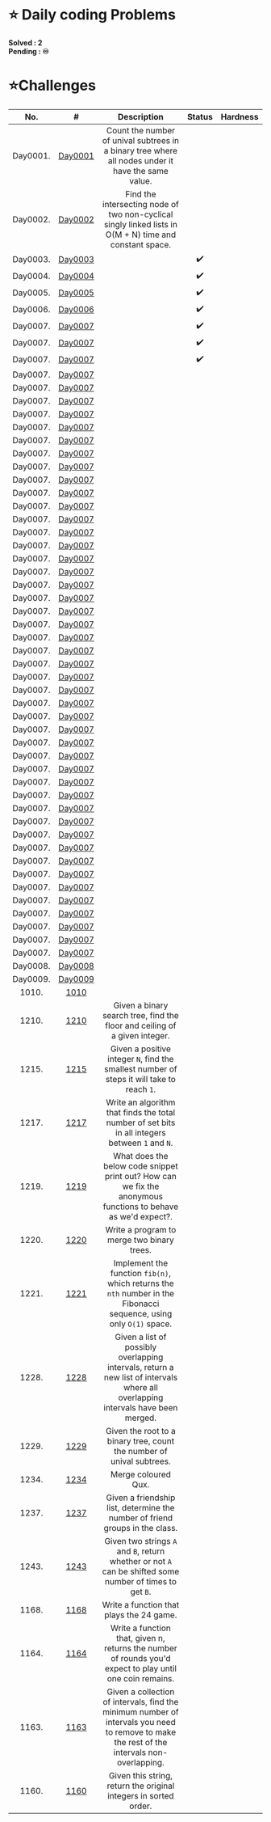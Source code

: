 # **⭐ Daily coding Problems**

<!-- Here are some of my solutions and explainations to the problems i found. If you need to practise questions on daily basis consider subscribing to [Daily Coding Problem letterbox ✉️][1]...  -->
<!-- 🏃‍♂️ get ready folks! -->

<!-- ![2] -->

**Solved  : 2**\
**Pending : ♾️**

<!-- [1]: https://www.dailycodingproblem.com/ -->
<!-- [2]: https://media3.giphy.com/media/MUlmRFnTQxwJ2/giphy.gif?cid=ecf05e477k4lugm3mdaot77pwne6rsyui4pmgo60avjwcwbe&rid=giphy.gif&ct=g -->



# **⭐Challenges**

| No. | #    | Description                     | Status |Hardness|
|:---:|:---: |:---:                            |:---:   |:---:  |
|Day0001.|[Day0001]|Count the number of unival subtrees in a binary tree where all nodes under it have the same value.|||
|Day0002.|[Day0002]|Find the intersecting node of two non-cyclical singly linked lists in O(M + N) time and constant space.|||
|Day0003.|[Day0003]||✔️||
|Day0004.|[Day0004]||✔️||
|Day0005.|[Day0005]||✔️||
|Day0006.|[Day0006]||✔️||
|Day0007.|[Day0007]||✔️||
|Day0007.|[Day0007]||✔️||
|Day0007.|[Day0007]||✔️||
|Day0007.|[Day0007]||||
|Day0007.|[Day0007]||||
|Day0007.|[Day0007]||||
|Day0007.|[Day0007]||||
|Day0007.|[Day0007]||||
|Day0007.|[Day0007]||||
|Day0007.|[Day0007]||||
|Day0007.|[Day0007]||||
|Day0007.|[Day0007]||||
|Day0007.|[Day0007]||||
|Day0007.|[Day0007]||||
|Day0007.|[Day0007]||||
|Day0007.|[Day0007]||||
|Day0007.|[Day0007]||||
|Day0007.|[Day0007]||||
|Day0007.|[Day0007]||||
|Day0007.|[Day0007]||||
|Day0007.|[Day0007]||||
|Day0007.|[Day0007]||||
|Day0007.|[Day0007]||||
|Day0007.|[Day0007]||||
|Day0007.|[Day0007]||||
|Day0007.|[Day0007]||||
|Day0007.|[Day0007]||||
|Day0007.|[Day0007]||||
|Day0007.|[Day0007]||||
|Day0007.|[Day0007]||||
|Day0007.|[Day0007]||||
|Day0007.|[Day0007]||||
|Day0007.|[Day0007]||||
|Day0007.|[Day0007]||||
|Day0007.|[Day0007]||||
|Day0007.|[Day0007]||||
|Day0007.|[Day0007]||||
|Day0007.|[Day0007]||||
|Day0007.|[Day0007]||||
|Day0007.|[Day0007]||||
|Day0007.|[Day0007]||||
|Day0007.|[Day0007]||||
|Day0007.|[Day0007]||||
|Day0007.|[Day0007]||||
|Day0007.|[Day0007]||||
|Day0007.|[Day0007]||||
|Day0007.|[Day0007]||||
|Day0007.|[Day0007]||||
|Day0008.|[Day0008]|||
|Day0009.|[Day0009]|||
|1010.|[1010]|||
|1210.|[1210]| Given a binary search tree, find the floor and ceiling of a given integer.||
|1215.|[1215]|Given a positive integer `N`, find the smallest number of steps it will take to reach `1`.||
|1217.|[1217]|Write an algorithm that finds the total number of set bits in all integers between `1` and `N`.||
|1219.|[1219]|What does the below code snippet print out? How can we fix the anonymous functions to behave as we'd expect?.||
|1220.|[1220]|Write a program to merge two binary trees. ||
|1221.|[1221]|Implement the function `fib(n)`, which returns the `nth` number in the Fibonacci sequence, using only `O(1)` space. ||
|1228.|[1228]|Given a list of possibly overlapping intervals, return a new list of intervals where all overlapping intervals have been merged. ||
|1229.|[1229]|Given the root to a binary tree, count the number of unival subtrees. ||
|1234.|[1234]|Merge coloured Qux. ||
|1237.|[1237]|Given a friendship list, determine the number of friend groups in the class. ||
|1243.|[1243]|Given two strings `A` and `B`, return whether or not `A` can be shifted some number of times to get `B`.||
|1168.|[1168]|Write a function that plays the 24 game.||
|1164.|[1164]|Write a function that, given n, returns the number of rounds you'd expect to play until one coin remains.||
|1163.|[1163]|Given a collection of intervals, find the minimum number of intervals you need to remove to make the rest of the intervals non-overlapping.||
|1160.|[1160]| Given this string, return the original integers in sorted order.||





[Day0000]:https://github.com/NavarasP/Daily-Coding-Problems-and-Solutions/tree/main/Easy/Code/Day0000
[Day0001]:https://github.com/NavarasP/Daily-Coding-Problems-and-Solutions/tree/main/Easy/Code/Day0001
[Day0002]:https://github.com/NavarasP/Daily-Coding-Problems-and-Solutions/tree/main/Easy/Code/Day0002
[Day0003]:https://github.com/NavarasP/Daily-Coding-Problems-and-Solutions/tree/main/Easy/Code/Day0003
[Day0004]:https://github.com/NavarasP/Daily-Coding-Problems-and-Solutions/tree/main/Easy/Code/Day0004
[Day0005]:https://github.com/NavarasP/Daily-Coding-Problems-and-Solutions/tree/main/Easy/Code/Day0005
[Day0006]:https://github.com/NavarasP/Daily-Coding-Problems-and-Solutions/tree/main/Easy/Code/Day0006
[Day0007]:https://github.com/NavarasP/Daily-Coding-Problems-and-Solutions/tree/main/Easy/Code/Day0007
[Day0008]:https://github.com/NavarasP/Daily-Coding-Problems-and-Solutions/tree/main/Easy/Code/Day0008
[Day0009]:https://github.com/NavarasP/Daily-Coding-Problems-and-Solutions/tree/main/Easy/Code/Day0009
[1010]:https://github.com/NavarasP/Daily-Coding-Problems-and-Solutions/tree/main/Easy/Code/1010
[1011]:https://github.com/NavarasP/Daily-Coding-Problems-and-Solutions/tree/main/Easy/Code/1011
[1012]:https://github.com/NavarasP/Daily-Coding-Problems-and-Solutions/tree/main/Easy/Code/1012
[1013]:https://github.com/NavarasP/Daily-Coding-Problems-and-Solutions/tree/main/Easy/Code/1013
[1014]:https://github.com/NavarasP/Daily-Coding-Problems-and-Solutions/tree/main/Easy/Code/1014
[1015]:https://github.com/NavarasP/Daily-Coding-Problems-and-Solutions/tree/main/Easy/Code/1015
[1016]:https://github.com/NavarasP/Daily-Coding-Problems-and-Solutions/tree/main/Easy/Code/1016
[1017]:https://github.com/NavarasP/Daily-Coding-Problems-and-Solutions/tree/main/Easy/Code/1017
[1210]:https://github.com/NavarasP/Daily-Coding-Problems-and-Solutions/tree/main/Easy/Code/1210  
[1215]:https://github.com/NavarasP/Daily-Coding-Problems-and-Solutions/tree/main/Easy/Code/1215
[1221]:https://github.com/NavarasP/Daily-Coding-Problems-and-Solutions/tree/main/Easy/Code/1221   
[1229]:https://github.com/NavarasP/Daily-Coding-Problems-and-Solutions/tree/main/Easy/Code/1229  
[1217]:https://github.com/NavarasP/Daily-Coding-Problems-and-Solutions/tree/main/Easy/Code/1217
[1222]:https://github.com/NavarasP/Daily-Coding-Problems-and-Solutions/tree/main/Easy/Code/1222   
[1234]:https://github.com/NavarasP/Daily-Coding-Problems-and-Solutions/tree/main/Easy/Code/1234
[1220]:https://github.com/NavarasP/Daily-Coding-Problems-and-Solutions/tree/main/Easy/Code/1220
[1228]:https://github.com/NavarasP/Daily-Coding-Problems-and-Solutions/tree/main/Easy/Code/1228   
[1237]:https://github.com/NavarasP/Daily-Coding-Problems-and-Solutions/tree/main/Easy/Code/1237
[1243]:https://github.com/NavarasP/Daily-Coding-Problems-and-Solutions/tree/main/Easy/Code/1243
[1219]:https://github.com/NavarasP/Daily-Coding-Problems-and-Solutions/tree/main/Easy/Code/1219
[1168]:https://github.com/NavarasP/Daily-Coding-Problems-and-Solutions/tree/main/Easy/Code/1168
[1164]:https://github.com/NavarasP/Daily-Coding-Problems-and-Solutions/tree/main/Easy/Code/1164
[1163]:https://github.com/NavarasP/Daily-Coding-Problems-and-Solutions/tree/main/Easy/Code/1163
[1160]:https://github.com/NavarasP/Daily-Coding-Problems-and-Solutions/tree/main/Easy/Code/1160